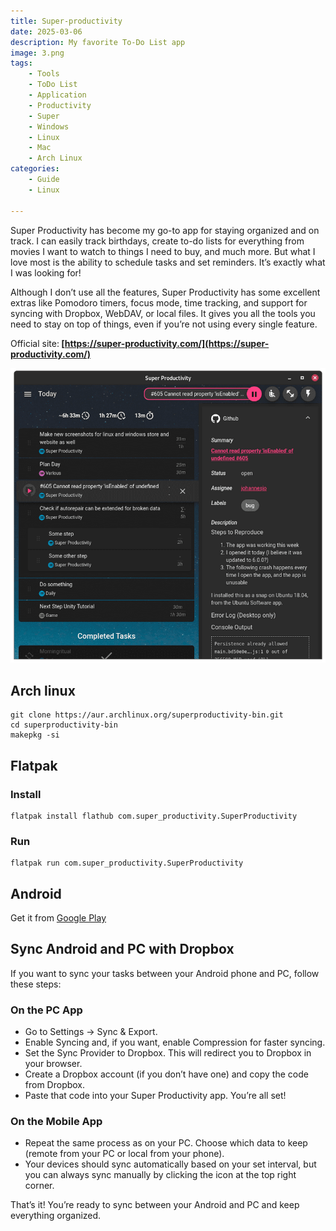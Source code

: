 ```yaml
---
title: Super-productivity
date: 2025-03-06
description: My favorite To-Do List app
image: 3.png
tags:
    - Tools
    - ToDo List
    - Application
    - Productivity
    - Super
    - Windows
    - Linux
    - Mac
    - Arch Linux
categories:
    - Guide
    - Linux

---
```

Super Productivity has become my go-to app for staying organized and on track. I can easily track birthdays, create to-do lists for everything from movies I want to watch to things I need to buy, and much more. But what I love most is the ability to schedule tasks and set reminders. It’s exactly what I was looking for!

Although I don’t use all the features, Super Productivity has some excellent extras like Pomodoro timers, focus mode, time tracking, and support for syncing with Dropbox, WebDAV, or local files. It gives you all the tools you need to stay on top of things, even if you’re not using every single feature.

Official site:<b> [https://super-productivity.com/](https://super-productivity.com/)</b>



![](2.png)

## Arch linux
```
git clone https://aur.archlinux.org/superproductivity-bin.git
cd superproductivity-bin
makepkg -si
```
## Flatpak
### Install
```
flatpak install flathub com.super_productivity.SuperProductivity
```
### Run
```
flatpak run com.super_productivity.SuperProductivity
```

## Android

Get it from
[Google Play](https://play.google.com/store/apps/details?id=com.superproductivity.superproductivity)

## Sync Android and PC with Dropbox

If you want to sync your tasks between your Android phone and PC, follow these steps:

### On the PC App
*  Go to Settings → Sync & Export.
*  Enable Syncing and, if you want, enable Compression for faster syncing.
*  Set the Sync Provider to Dropbox. This will redirect you to Dropbox in your browser.
*  Create a Dropbox account (if you don’t have one) and copy the code from Dropbox.
*  Paste that code into your Super Productivity app. You’re all set!

### On the Mobile App
*  Repeat the same process as on your PC. Choose which data to keep (remote from your PC or local from your phone).
*  Your devices should sync automatically based on your set interval, but you can always sync manually by clicking the icon at the top right corner.

That’s it! You’re ready to sync between your Android and PC and keep everything organized.
